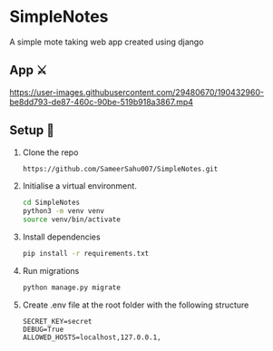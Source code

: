 # SimpleNotes
A simple mote taking web app created using django


## App ⚔




https://user-images.githubusercontent.com/29480670/190432960-be8dd793-de87-460c-90be-519b918a3867.mp4






## Setup 👷

1. Clone the repo

   ```bash
   https://github.com/SameerSahu007/SimpleNotes.git
   ```
2. Initialise a virtual environment.

   ```bash
   cd SimpleNotes
   python3 -m venv venv
   source venv/bin/activate
   ```
3. Install dependencies

   ```bash
   pip install -r requirements.txt
   ```
4. Run migrations
   ```bash
   python manage.py migrate
   ```
5. Create .env file at the root folder with the following structure
   ```
   SECRET_KEY=secret
   DEBUG=True
   ALLOWED_HOSTS=localhost,127.0.0.1,
